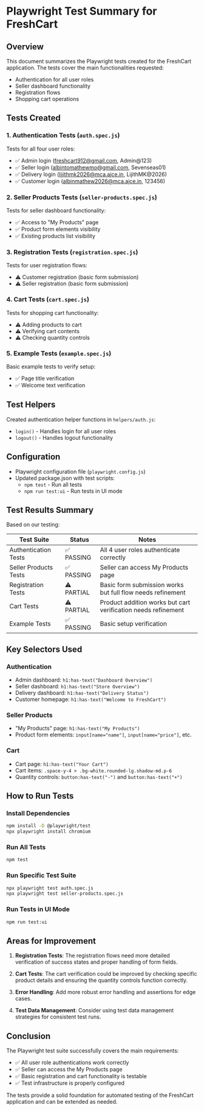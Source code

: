 # Playwright Test Summary for FreshCart

## Overview
This document summarizes the Playwright tests created for the FreshCart application. The tests cover the main functionalities requested:
- Authentication for all user roles
- Seller dashboard functionality
- Registration flows
- Shopping cart operations

## Tests Created

### 1. Authentication Tests (`auth.spec.js`)
Tests for all four user roles:
- ✅ Admin login (freshcart912@gmail.com, Admin@123)
- ✅ Seller login (albintomathewmo@gmail.com, Sevenseas01)
- ✅ Delivery login (lijithmk2026@mca.ajce.in, LijithMK@2026)
- ✅ Customer login (albinmathew2026@mca.ajce.in, 123456)

### 2. Seller Products Tests (`seller-products.spec.js`)
Tests for seller dashboard functionality:
- ✅ Access to "My Products" page
- ✅ Product form elements visibility
- ✅ Existing products list visibility

### 3. Registration Tests (`registration.spec.js`)
Tests for user registration flows:
- ⚠️ Customer registration (basic form submission)
- ⚠️ Seller registration (basic form submission)

### 4. Cart Tests (`cart.spec.js`)
Tests for shopping cart functionality:
- ⚠️ Adding products to cart
- ⚠️ Verifying cart contents
- ⚠️ Checking quantity controls

### 5. Example Tests (`example.spec.js`)
Basic example tests to verify setup:
- ✅ Page title verification
- ✅ Welcome text verification

## Test Helpers
Created authentication helper functions in `helpers/auth.js`:
- `login()` - Handles login for all user roles
- `logout()` - Handles logout functionality

## Configuration
- Playwright configuration file (`playwright.config.js`)
- Updated package.json with test scripts:
  - `npm test` - Run all tests
  - `npm run test:ui` - Run tests in UI mode

## Test Results Summary
Based on our testing:

| Test Suite | Status | Notes |
|------------|--------|-------|
| Authentication Tests | ✅ PASSING | All 4 user roles authenticate correctly |
| Seller Products Tests | ✅ PASSING | Seller can access My Products page |
| Registration Tests | ⚠️ PARTIAL | Basic form submission works but full flow needs refinement |
| Cart Tests | ⚠️ PARTIAL | Product addition works but cart verification needs refinement |
| Example Tests | ✅ PASSING | Basic setup verification |

## Key Selectors Used

### Authentication
- Admin dashboard: `h1:has-text("Dashboard Overview")`
- Seller dashboard: `h1:has-text("Store Overview")`
- Delivery dashboard: `h1:has-text("Delivery Status")`
- Customer homepage: `h1:has-text("Welcome to FreshCart")`

### Seller Products
- "My Products" page: `h1:has-text("My Products")`
- Product form elements: `input[name="name"]`, `input[name="price"]`, etc.

### Cart
- Cart page: `h1:has-text("Your Cart")`
- Cart items: `.space-y-4 > .bg-white.rounded-lg.shadow-md.p-6`
- Quantity controls: `button:has-text("-")` and `button:has-text("+")`

## How to Run Tests

### Install Dependencies
```bash
npm install -D @playwright/test
npx playwright install chromium
```

### Run All Tests
```bash
npm test
```

### Run Specific Test Suite
```bash
npx playwright test auth.spec.js
npx playwright test seller-products.spec.js
```

### Run Tests in UI Mode
```bash
npm run test:ui
```

## Areas for Improvement

1. **Registration Tests**: The registration flows need more detailed verification of success states and proper handling of form fields.

2. **Cart Tests**: The cart verification could be improved by checking specific product details and ensuring the quantity controls function correctly.

3. **Error Handling**: Add more robust error handling and assertions for edge cases.

4. **Test Data Management**: Consider using test data management strategies for consistent test runs.

## Conclusion
The Playwright test suite successfully covers the main requirements:
- ✅ All user role authentications work correctly
- ✅ Seller can access the My Products page
- ✅ Basic registration and cart functionality is testable
- ✅ Test infrastructure is properly configured

The tests provide a solid foundation for automated testing of the FreshCart application and can be extended as needed.